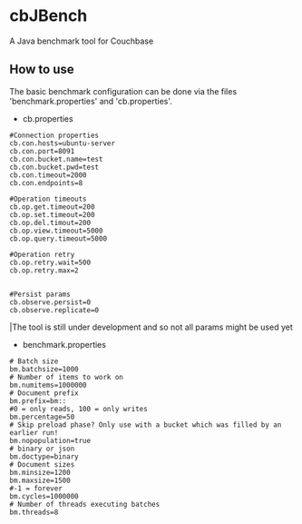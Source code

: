 # cbJBench
A Java benchmark tool for Couchbase

## How to use

The basic benchmark configuration can be done via the files 'benchmark.properties' and 'cb.properties'.

* cb.properties
```
#Connection properties
cb.con.hosts=ubuntu-server
cb.con.port=8091
cb.con.bucket.name=test
cb.con.bucket.pwd=test
cb.con.timeout=2000
cb.con.endpoints=8

#Operation timeouts
cb.op.get.timeout=200
cb.op.set.timeout=200
cb.op.del.timout=200
cb.op.view.timeout=5000
cb.op.query.timeout=5000

#Operation retry
cb.op.retry.wait=500
cb.op.retry.max=2


#Persist params
cb.observe.persist=0
cb.observe.replicate=0

```

|The tool is still under development and so not all params might be used yet

* benchmark.properties

```
# Batch size
bm.batchsize=1000
# Number of items to work on
bm.numitems=1000000
# Document prefix
bm.prefix=bm::
#0 = only reads, 100 = only writes
bm.percentage=50
# Skip preload phase? Only use with a bucket which was filled by an earlier run!
bm.nopopulation=true
# binary or json
bm.doctype=binary
# Document sizes
bm.minsize=1200
bm.maxsize=1500
#-1 = forever
bm.cycles=1000000
# Number of threads executing batches
bm.threads=8
```



